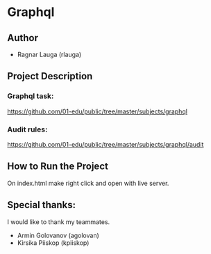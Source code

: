 # Graphql

## Author
- Ragnar Lauga (rlauga) 

## Project Description

### Graphql task:

https://github.com/01-edu/public/tree/master/subjects/graphql

### Audit rules:

https://github.com/01-edu/public/tree/master/subjects/graphql/audit


## How to Run the Project

On index.html make right click and open with live server.



## Special thanks: 
I would like to thank my teammates.
- Armin Golovanov (agolovan)
- Kirsika Piiskop (kpiiskop)